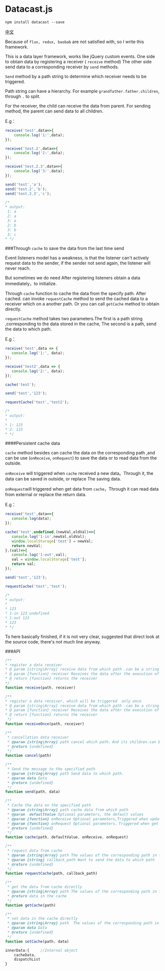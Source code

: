 # Datacast.js


```
npm install datacast --save
```

[中文](README.md)

Because of ` flux, redux, baobab ` are not satisfied with, so I write this framework.

This is a data layer framework, works like jQuery custom events. One side to obtain data by registering a receiver ( `receive` method)
The other side send data to a corresponding receiver by `send` methods.

`Send` method by a path string to determine which receiver needs to be triggered.
 
Path string can have a hierarchy. For example `grandfather.father.children`,  through `.` to split.

For the receiver, the child can receive the data from parent. For sending method, the parent can send data to all children.

E.g：
```javascript
receive('test',data=>{
    console.log('1:',data);
});

receive('test.2',data=>{
    console.log('2:',data);
});

receive('test.2.3',data=>{
    console.log('3:',data);
});

send('test','a');
send('test.2','b');
send('test.2.3','c');

/*
* output:
 1: a
 2: a
 3: a
 2: b
 3: b
 3: c
* */
```

###Through `cache` to save the data from the last time send

Event listeners model has a weakness, is that the listener can't actively request data to the sender, 
if the sender not send again, the listener will never reach.


But sometimes we do need After registering listeners obtain a data immediately，to initialize.

Through ` cache ` function to cache the data from  the specify path.
After cached. can invoke ` requestCache ` method to send the cached data to a receiver which on a another path.
Or you can call ` getCache ` method to obtain directly.

` requestCache ` method takes two parameters.The first is a path string ,corresponding to the data stored in the cache,
The second is a path, send the data  to which path.

E.g：

```javascript
receive('test',data => {
   console.log('1:', data);
});

receive('test2',data => {
   console.log('2:', data);
});

cache('test');

send('test','123');

requestCache('test','test2');

/*
* output:
*
* 1: 123
* 2: 123
* */
```
####Persistent cache data

` cache ` method besides can cache the data on the corresponding path ,and can be use (` onReceive `, ` onRequest `)
to save the data or to read data from the outside.

`onReceive` will triggered when  `cache` received a new data。Through it, the data can be saved in outside, or replace The saving data.

`onRequest`will triggered when get data from `cache`，Through it can read data from external or replace the return data.

E.g：

```javascript
receive('test',data=>{
   console.log(data);
});

cache('test',undefined,(newVal,oldVal)=>{
   console.log('1-in',newVal,oldVal);
   window.localStorage['test'] = newVal;
   return newVal;
},(val)=>{
   console.log('1-out',val);
   val = window.localStorage['test'];
   return val;
});

send('test','123');

requestCache('test','test');

/*
* output:
*
* 123
* 1-in 123 undefined
* 1-out 123
* 123
* */
```

To here basically finished, if it is not very clear, suggested that direct look at the source code, there's not much line anyway.

###API


```javascript
/**
* register a data receiver
* @ param {string|Array} receive data from which path .can be a string or array (the string through the '. 'to split level)
* @ param {function} receiver Receives the data after the execution of the callback function, the callback function accepts two parameters (data: data, path: the path string)
* @ return {function} returns the receiver
*/
function receive(path, receiver)
```

```javascript
/**
* register a data receiver, which will be triggered  only once
* @ param {string|Array} receive data from which path .can be a string or array (the string through the '. 'to split level)
* @ param {function} receiver Receives the data after the execution of the callback function, the callback function accepts two parameters (data: data, path: the path string)
* @ return {function} returns the receiver
 */
function receiveOnce(path, receiver)
```

```javascript
/**
 * cancellation data receiver
 * @param {string|Array} path cancel which path，And its children.can be a string or array(the string through the '. 'to split level)
 * @return {undefined}
 */
function cancel(path)
```

```javascript
/**
 * Send the message to the specified path
 * @param {string|Array} path Send data to which path.
 * @param data Data
 * @return {undefined}
 */
function send(path, data)
```

```javascript
/**
 * Cache the data on the specified path
 * @param {string|Array} path cache data from which path
 * @param  defaultValue Optional parameters, the default values
 * @param {function} onReceive Optional parameters,Triggered when update the data in the cache。The callback function accepts two parameters (newValue: new value, oldValue: old value) after the execution needs to return a value, used to replace to cache values
 * @param {function} onRequest Optional parameters，Triggered when get the data from the cache。The callback function accepts a parameter (Value: the Value in the cache) after the execution needs to return a Value to the caller
 * @return {undefined}
 */
function cache(path, defaultValue, onReceive, onRequest)
```

```javascript
/**
 * request data from cache
 * @param {string|Array} path The values of the corresponding path in the cache
 * @param {string} callback_path Want to send the data to which path
 * @return {undefined}
 */
function requestCache(path, callback_path)
```

```javascript
/**
 * get the data from cache directly
 * @param {string|Array} path The values of the corresponding path in the cache
 * @return data in the cache
 */
function getCache(path)
```

```javascript
/**
 * set data in the cache directly
 * @param {string|Array} path  The values of the corresponding path in the cache
 * @param data Data
 * @return {undefined}
 */
function setCache(path, data)
```

```javascript
innerData:{     //Internal object
    cacheData,  
    dispatchList
}
```